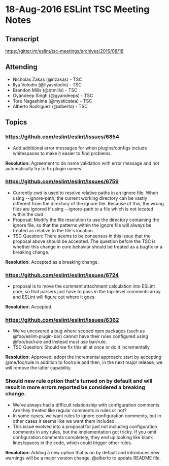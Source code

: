 # 18-Aug-2016 ESLint TSC Meeting Notes

## Transcript

https://gitter.im/eslint/tsc-meetings/archives/2016/08/18

## Attending

* Nicholas Zakas (@nzakas) - TSC
* Ilya Volodin (@ilyavolodin) - TSC
* Brandon Mills (@btmills) - TSC
* Gyandeep Singh (@gyandeeps) - TSC
* Toru Nagashima (@mysticatea) - TSC
* Alberto Rodríguez (@alberto) - TSC

## Topics

### https://github.com/eslint/eslint/issues/6854

* Add additional error messages for when plugins/configs include whitespaces to make it easier to find problems.

**Resolution:** Agreement to do name validation with error message and not automatically try to fix plugin names.

### https://github.com/eslint/eslint/issues/6759

* Currently cwd is used to resolve relative paths in an ignore file. When using --ignore-path, the current working directory can be vastly different from the directory of the ignore file. Because of this, the wrong files are ignored if using --ignore-path to a file which is not located within the cwd.
* Proposal: Modify the file resolution to use the directory containing the ignore file, so that the patterns within the ignore file will always be treated as relative to the file's location.
* TSC Question: There seems to be consensus in this issue that the proposal above should be accepted. The question before the TSC is whether this change in core behavior should be treated as a bugfix or a breaking change.

**Resolution:** Accepted as a breaking change.

### https://github.com/eslint/eslint/issues/6724

* proposal is to move the comment attachment calculation into ESLint core, so that parsers just have to pass in the top-level comments array and ESLint will figure out where it goes

**Resolution:** Accepted.

### https://github.com/eslint/eslint/issues/6362

* We've uncovered a bug where scoped npm packages (such as @foo/eslint-plugin-bar) cannot have their rules configured using @foo/bar/rule and instead must use bar/rule.
* TSC Question: Should we fix this all at once or do it incrementally

**Resolution:** Approved. adopt the incremental approach: start by accepting @me/foo/rule in addition to foo/rule and then, in the next major release, we will remove the latter capability.

### Should new rule option that's turned on by default and will result in more errors reported be considered a breaking change.

* We've always had a difficult relationship with configuration comments. Are they treated like regular comments in rules or not?
* In some cases, we want rules to ignore configuration comments, but in other cases it seems like we want them included.
* This issue evolved into a proposal for just not including configuration comments in any rules, but the implementation got tricky. If you omit configuration comments completely, they end up looking like blank lines/spaces in the code, which could trigger other rules.

**Resolution:** Adding a new option that is on by default and introduces new warnings will be a major version change. @alberto to update README file.
